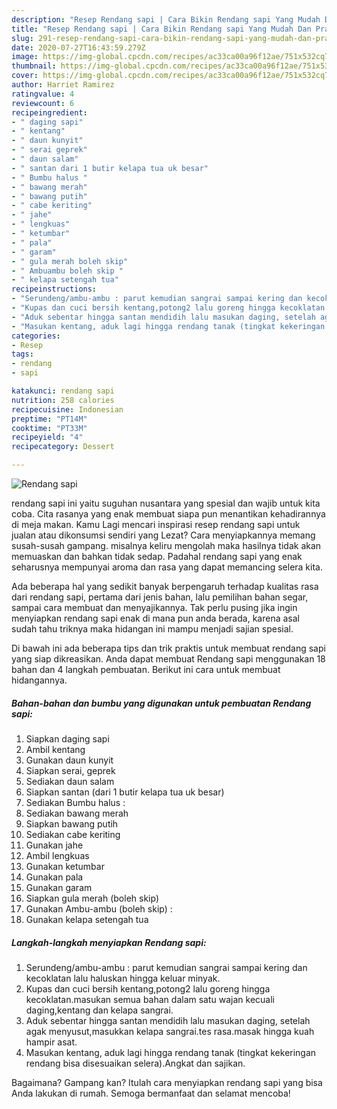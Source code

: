 ```yaml
---
description: "Resep Rendang sapi | Cara Bikin Rendang sapi Yang Mudah Dan Praktis"
title: "Resep Rendang sapi | Cara Bikin Rendang sapi Yang Mudah Dan Praktis"
slug: 291-resep-rendang-sapi-cara-bikin-rendang-sapi-yang-mudah-dan-praktis
date: 2020-07-27T16:43:59.279Z
image: https://img-global.cpcdn.com/recipes/ac33ca00a96f12ae/751x532cq70/rendang-sapi-foto-resep-utama.jpg
thumbnail: https://img-global.cpcdn.com/recipes/ac33ca00a96f12ae/751x532cq70/rendang-sapi-foto-resep-utama.jpg
cover: https://img-global.cpcdn.com/recipes/ac33ca00a96f12ae/751x532cq70/rendang-sapi-foto-resep-utama.jpg
author: Harriet Ramirez
ratingvalue: 4
reviewcount: 6
recipeingredient:
- " daging sapi"
- " kentang"
- " daun kunyit"
- " serai geprek"
- " daun salam"
- " santan dari 1 butir kelapa tua uk besar"
- " Bumbu halus "
- " bawang merah"
- " bawang putih"
- " cabe keriting"
- " jahe"
- " lengkuas"
- " ketumbar"
- " pala"
- " garam"
- " gula merah boleh skip"
- " Ambuambu boleh skip "
- " kelapa setengah tua"
recipeinstructions:
- "Serundeng/ambu-ambu : parut kemudian sangrai sampai kering dan kecoklatan lalu haluskan hingga keluar minyak."
- "Kupas dan cuci bersih kentang,potong2 lalu goreng hingga kecoklatan.masukan semua bahan dalam satu wajan kecuali daging,kentang dan kelapa sangrai."
- "Aduk sebentar hingga santan mendidih lalu masukan daging, setelah agak menyusut,masukkan kelapa sangrai.tes rasa.masak hingga kuah hampir asat."
- "Masukan kentang, aduk lagi hingga rendang tanak (tingkat kekeringan rendang bisa disesuaikan selera).Angkat dan sajikan."
categories:
- Resep
tags:
- rendang
- sapi

katakunci: rendang sapi 
nutrition: 258 calories
recipecuisine: Indonesian
preptime: "PT14M"
cooktime: "PT33M"
recipeyield: "4"
recipecategory: Dessert

---
```



![Rendang sapi](https://img-global.cpcdn.com/recipes/ac33ca00a96f12ae/751x532cq70/rendang-sapi-foto-resep-utama.jpg)


rendang sapi ini yaitu suguhan nusantara yang spesial dan wajib untuk kita coba. Cita rasanya yang enak membuat siapa pun menantikan kehadirannya di meja makan.
Kamu Lagi mencari inspirasi resep rendang sapi untuk jualan atau dikonsumsi sendiri yang Lezat? Cara menyiapkannya memang susah-susah gampang. misalnya keliru mengolah maka hasilnya tidak akan memuaskan dan bahkan tidak sedap. Padahal rendang sapi yang enak seharusnya mempunyai aroma dan rasa yang dapat memancing selera kita.

Ada beberapa hal yang sedikit banyak berpengaruh terhadap kualitas rasa dari rendang sapi, pertama dari jenis bahan, lalu pemilihan bahan segar, sampai cara membuat dan menyajikannya. Tak perlu pusing jika ingin menyiapkan rendang sapi enak di mana pun anda berada, karena asal sudah tahu triknya maka hidangan ini mampu menjadi sajian spesial.




Di bawah ini ada beberapa tips dan trik praktis untuk membuat rendang sapi yang siap dikreasikan. Anda dapat membuat Rendang sapi menggunakan 18 bahan dan 4 langkah pembuatan. Berikut ini cara untuk membuat hidangannya.

<!--inarticleads1-->

##### Bahan-bahan dan bumbu yang digunakan untuk pembuatan Rendang sapi:

1. Siapkan  daging sapi
1. Ambil  kentang
1. Gunakan  daun kunyit
1. Siapkan  serai, geprek
1. Sediakan  daun salam
1. Siapkan  santan (dari 1 butir kelapa tua uk besar)
1. Sediakan  Bumbu halus :
1. Sediakan  bawang merah
1. Siapkan  bawang putih
1. Sediakan  cabe keriting
1. Gunakan  jahe
1. Ambil  lengkuas
1. Gunakan  ketumbar
1. Gunakan  pala
1. Gunakan  garam
1. Siapkan  gula merah (boleh skip)
1. Gunakan  Ambu-ambu (boleh skip) :
1. Gunakan  kelapa setengah tua




<!--inarticleads2-->

##### Langkah-langkah menyiapkan Rendang sapi:

1. Serundeng/ambu-ambu : parut kemudian sangrai sampai kering dan kecoklatan lalu haluskan hingga keluar minyak.
1. Kupas dan cuci bersih kentang,potong2 lalu goreng hingga kecoklatan.masukan semua bahan dalam satu wajan kecuali daging,kentang dan kelapa sangrai.
1. Aduk sebentar hingga santan mendidih lalu masukan daging, setelah agak menyusut,masukkan kelapa sangrai.tes rasa.masak hingga kuah hampir asat.
1. Masukan kentang, aduk lagi hingga rendang tanak (tingkat kekeringan rendang bisa disesuaikan selera).Angkat dan sajikan.




Bagaimana? Gampang kan? Itulah cara menyiapkan rendang sapi yang bisa Anda lakukan di rumah. Semoga bermanfaat dan selamat mencoba!
